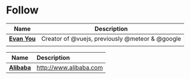 # Follow

| Name | Description |
| :---: | :---: |
| [**Evan You**](https://github.com/yyx990803) | Creator of @vuejs, previously @meteor & @google |
|  |  |

| Name | Description |
| :---: | :--- |
| [**Alibaba**](https://github.com/alibaba) | <http://www.alibaba.com>|




